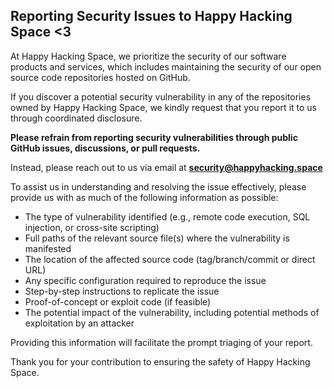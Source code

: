 ## Reporting Security Issues to Happy Hacking Space <3

At Happy Hacking Space, we prioritize the security of our software products and services, which
includes maintaining the security of our open source code repositories hosted on GitHub.

If you discover a potential security vulnerability in any of the repositories owned by Happy
Hacking Space, we kindly request that you report it to us through coordinated disclosure.

**Please refrain from reporting security vulnerabilities through public GitHub issues, discussions, or pull requests.**

Instead, please reach out to us via email at **security@happyhacking.space**

To assist us in understanding and resolving the issue effectively, please provide us with as much
of the following information as possible:

- The type of vulnerability identified (e.g., remote code execution, SQL injection, or cross-site scripting)
- Full paths of the relevant source file(s) where the vulnerability is manifested
- The location of the affected source code (tag/branch/commit or direct URL)
- Any specific configuration required to reproduce the issue
- Step-by-step instructions to replicate the issue
- Proof-of-concept or exploit code (if feasible)
- The potential impact of the vulnerability, including potential methods of exploitation by an attacker

Providing this information will facilitate the prompt triaging of your report.

Thank you for your contribution to ensuring the safety of Happy Hacking Space.
